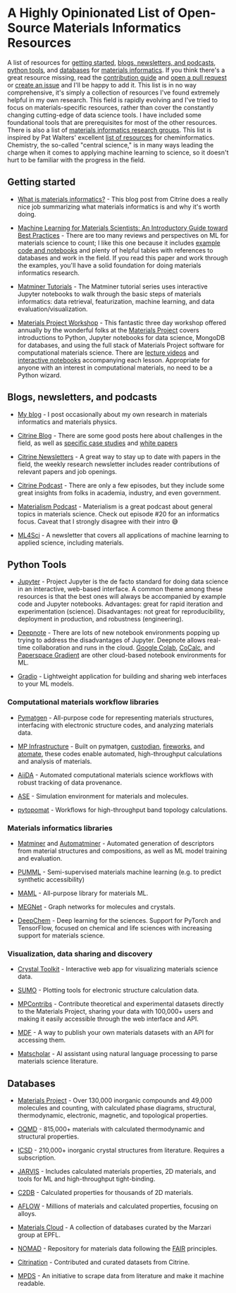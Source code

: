 # A Highly Opinionated List of Open-Source Materials Informatics Resources
A list of resources for [getting started](#getting-started), [blogs, newsletters, and podcasts](#blogs-newsletters-and-podcasts), [python tools](#python-tools), and [databases](#databases) for [materials informatics](https://citrine.io/what-is-materials-informatics/). If you think there's a great resource missing, read the [contribution guide](https://github.com/ncfrey/resources/blob/main/CONTRIBUTING.md) and [open a pull request](https://github.com/ncfrey/resources/pulls) or [create an issue](https://github.com/ncfrey/resources/issues) and I'll be happy to add it. This list is in no way comprehensive, it's simply a collection of resources I've found extremely helpful in my own research. This field is rapidly evolving and I've tried to focus on materials-specific resources, rather than cover the constantly changing cutting-edge of data science tools. I have included some foundational tools that are prerequisites for most of the other resources. There is also a list of [materials informatics research groups](https://github.com/ncfrey/resources/blob/main/groups.md). This list is inspired by Pat Walters' excellent [list of resources](https://github.com/PatWalters/resources) for cheminformatics. Chemistry, the so-called "central science," is in many ways leading the charge when it comes to applying machine learning to science, so it doesn't hurt to be familiar with the progress in the field.

## Getting started
- [What is materials informatics?](https://citrine.io/what-is-materials-informatics-blog/) - This blog post from Citrine does a really nice job summarizing what materials informatics is and why it's worth doing.

- [Machine Learning for Materials Scientists: An Introductory Guide toward Best Practices](https://pubs.acs.org/doi/abs/10.1021/acs.chemmater.0c01907) - There are too many reviews and perspectives on ML for materials science to count; I like this one because it includes [example code and notebooks](https://github.com/anthony-wang/BestPractices) and plenty of helpful tables with references to databases and work in the field. If you read this paper and work through the examples, you'll have a solid foundation for doing materials informatics research.

- [Matminer Tutorials](https://nbviewer.jupyter.org/github/hackingmaterials/matminer_examples/blob/master/matminer_examples/index.ipynb) - The Matminer tutorial series uses interactive Jupyter notebooks to walk through the basic steps of materials informatics: data retrieval, featurization, machine learning, and data evaluation/visualization.

- [Materials Project Workshop](https://workshop.materialsproject.org/#workshop-videos) - This fantastic three day workshop offered annually by the wonderful folks at the [Materials Project](https://materialsproject.org/) covers introductions to Python, Jupyter notebooks for data science, MongoDB for databases, and using the full stack of Materials Project software for computational materials science. There are [lecture videos](https://www.youtube.com/watch?v=vga6eV3IAac&list=PLTjFYVNE7LTiuOK8Re7ltY0a3OHFcQhAE) and [interactive notebooks](https://github.com/materialsproject/workshop/) accompanying each lesson. Appropriate for anyone with an interest in computational materials, no need to be a Python wizard.

## Blogs, newsletters, and podcasts
- [My blog](https://medium.com/@ncfrey) - I post occasionally about my own research in materials informatics and materials physics. 

- [Citrine Blog](https://citrine.io/success/blog/) - There are some good posts here about challenges in the field, as well as [specific case studies](https://citrine.io/category/case-studies/) and [white papers](https://citrine.io/category/white-papers/)

- [Citrine Newsletters](https://citrine.io/success/newsletters/) - A great way to stay up to date with papers in the field, the weekly research newsletter includes reader contributions of relevant papers and job openings.

- [Citrine Podcast](https://citrine.io/success/podcasts/) - There are only a few episodes, but they include some great insights from folks in academia, industry, and even government.

- [Materialism Podcast](https://materialismpodcast.com/episode_list.html) - Materialism is a great podcast about general topics in materials science. Check out episode #20 for an informatics focus. Caveat that I strongly disagree with their intro :sweat_smile:

- [ML4Sci](https://ml4sci.substack.com/) - A newsletter that covers all applications of machine learning to applied science, including materials.

## Python Tools
- [Jupyter](https://jupyter.org/) - Project Jupyter is the de facto standard for doing data science in an interactive, web-based interface. A common theme among these resources is that the best ones will always be accompanied by example code and Jupyter notebooks. Advantages: great for rapid iteration and experimentation (science). Disadvantages: not great for reproducibility, deployment in production, and robustness (engineering).  

- [Deepnote](https://deepnote.com/) - There are lots of new notebook environments popping up trying to address the disadvantages of Jupyter. Deepnote allows real-time collaboration and runs in the cloud. [Google Colab](https://colab.research.google.com/), [CoCalc](https://cocalc.com/app), and [Paperspace Gradient](https://gradient.paperspace.com/) are other cloud-based notebook environments for ML.

- [Gradio](https://gradio.app/) - Lightweight application for building and sharing web interfaces to your ML models. 

### Computational materials workflow libraries
- [Pymatgen](http://pymatgen.org/) - All-purpose code for representing materials structures, interfacing with electronic structure codes, and analyzing materials data.

- [MP Infrastructure](https://materialsproject.org/infrastructure) - Built on pymatgen, [custodian](https://materialsproject.github.io/custodian), [fireworks](https://materialsproject.github.io/fireworks), and [atomate](https://hackingmaterials.github.io/atomate), these codes enable automated, high-throughput calculations and analysis of materials.

- [AiiDA](http://www.aiida.net/) - Automated computational materials science workflows with robust tracking of data provenance.

- [ASE](https://wiki.fysik.dtu.dk/ase) - Simulation environment for materials and molecules.

- [pytopomat](https://github.com/ncfrey/pytopomat) - Workflows for high-throughput band topology calculations.

### Materials informatics libraries
- [Matminer](https://hackingmaterials.lbl.gov/matminer/) and [Automatminer](https://github.com/hackingmaterials/automatminer) - Automated generation of descriptors from material structures and compositions, as well as ML model training and evaluation.

- [PUMML](https://github.com/ncfrey/pumml) - Semi-supervised materials machine learning (e.g. to predict synthetic accessibility)

- [MAML](https://github.com/materialsvirtuallab/maml) - All-purpose library for materials ML.

- [MEGNet](https://github.com/materialsvirtuallab/megnet) - Graph networks for molecules and crystals.

- [DeepChem](https://deepchem.io/) - Deep learning for the sciences. Support for PyTorch and TensorFlow, focused on chemical and life sciences with increasing support for materials science.

### Visualization, data sharing and discovery
- [Crystal Toolkit](https://github.com/materialsproject/crystaltoolkit) - Interactive web app for visualizing materials science data.

- [SUMO](https://smtg-ucl.github.io/sumo/index.html) - Plotting tools for electronic structure calculation data.

- [MPContribs](https://mpcontribs.org/) - Contribute theoretical and experimental datasets directly to the Materials Project, sharing your data with 100,000+ users and making it easily accessible through the web interface and API.

- [MDF](https://materialsdatafacility.org/) - A way to publish your own materials datasets with an API for accessing them.

- [Matscholar](https://www.matscholar.com/) - AI assistant using natural language processing to parse materials science literature.

## Databases
- [Materials Project](https://materialsproject.org/) - Over 130,000 inorganic compounds and 49,000 molecules and counting, with calculated phase diagrams, structural, thermodynamic, electronic, magnetic, and topological properties.

- [OQMD](http://oqmd.org/) - 815,000+ materials with calculated thermodynamic and structural properties.

- [ICSD](https://icsd.nist.gov/) - 210,000+ inorganic crystal structures from literature. Requires a subscription.

- [JARVIS](https://jarvis.nist.gov/) - Includes calculated materials properties, 2D materials, and tools for ML and high-throughput tight-binding.

- [C2DB](https://cmr.fysik.dtu.dk/c2db/c2db.html) - Calculated properties for thousands of 2D materials.

- [AFLOW](http://www.aflowlib.org/) - Millions of materials and calculated properties, focusing on alloys.

- [Materials Cloud](https://www.materialscloud.org/explore/menu) - A collection of databases curated by the Marzari group at EPFL.

- [NOMAD](https://nomad-lab.eu/prod/rae/gui/search) - Repository for materials data following the [FAIR](https://doi.org/10.1557/mrs.2018.208) principles. 

- [Citrination](https://citrination.com) - Contributed and curated datasets from Citrine.

- [MPDS](https://mpds.io/#start) - An initiative to scrape data from literature and make it machine readable.



